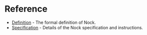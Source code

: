 # Reference

- [Definition](definition.md) - The formal definition of Nock.
- [Specification](specification.md) - Details of the Nock specification and instructions.
